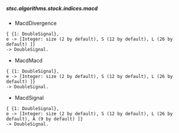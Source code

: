 ##### stsc.algorithms.stock.indices.macd
 * MacdDivergence
```
{ {1: DoubleSignal},
e -> [Integer: size (2 by default), S (12 by default), L (26 by default) ]}
-> DoubleSignal.
```
 * MacdMacd 
```
{ {1: DoubleSignal},
e -> [Integer: size (2 by default), S (12 by default), L (26 by default) ]}
-> DoubleSignal.
```
 * MacdSignal 
```
{ {1: DoubleSignal},
e -> [Integer: size (2 by default), S (12 by default), L (26 by default), A (9 by default) ]}
-> DoubleSignal.
```
